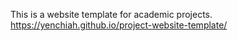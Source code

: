 This is a website template for academic projects.<br />
https://yenchiah.github.io/project-website-template/
